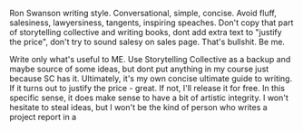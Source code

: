 Ron Swanson writing style. Conversational, simple, concise. Avoid fluff, salesiness, lawyersiness, tangents, inspiring speaches. Don't copy that part of storytelling collective and writing books, dont add extra text to "justify the price", don't try to sound salesy on sales page. That's bullshit. Be me.

Write only what's useful to ME. Use Storytelling Collective as a backup and maybe source of some ideas, but dont put anything in my course just because SC has it. Ultimately, it's my own concise ultimate guide to writing. If it turns out to justify the price - great. If not, I'll release it for free. In this specific sense, it does make sense to have a bit of artistic integrity. I won't hesitate to steal ideas, but I won't be the kind of person who writes a project report in a 